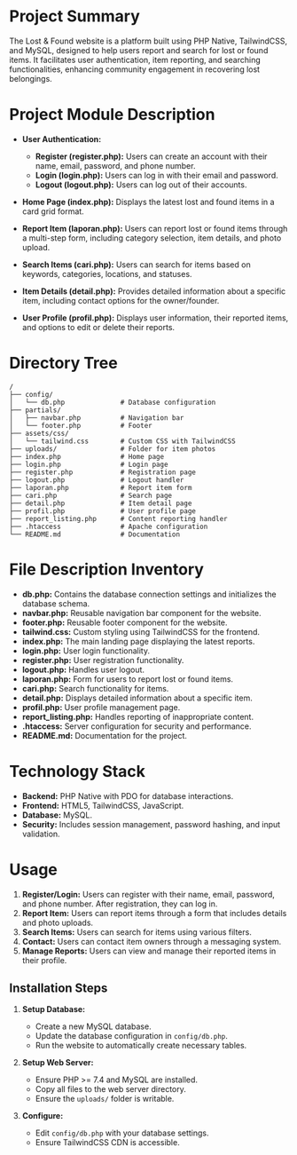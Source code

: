 # Project Summary
The Lost & Found website is a platform built using PHP Native, TailwindCSS, and MySQL, designed to help users report and search for lost or found items. It facilitates user authentication, item reporting, and searching functionalities, enhancing community engagement in recovering lost belongings.

# Project Module Description
- **User Authentication:** 
  - **Register (register.php):** Users can create an account with their name, email, password, and phone number.
  - **Login (login.php):** Users can log in with their email and password.
  - **Logout (logout.php):** Users can log out of their accounts.

- **Home Page (index.php):** Displays the latest lost and found items in a card grid format.

- **Report Item (laporan.php):** Users can report lost or found items through a multi-step form, including category selection, item details, and photo upload.

- **Search Items (cari.php):** Users can search for items based on keywords, categories, locations, and statuses.

- **Item Details (detail.php):** Provides detailed information about a specific item, including contact options for the owner/founder.

- **User Profile (profil.php):** Displays user information, their reported items, and options to edit or delete their reports.

# Directory Tree
```
/
├── config/
│   └── db.php              # Database configuration
├── partials/
│   ├── navbar.php          # Navigation bar
│   └── footer.php          # Footer
├── assets/css/
│   └── tailwind.css        # Custom CSS with TailwindCSS
├── uploads/                # Folder for item photos
├── index.php               # Home page
├── login.php               # Login page
├── register.php            # Registration page
├── logout.php              # Logout handler
├── laporan.php             # Report item form
├── cari.php                # Search page
├── detail.php              # Item detail page
├── profil.php              # User profile page
├── report_listing.php      # Content reporting handler
├── .htaccess               # Apache configuration
└── README.md               # Documentation
```

# File Description Inventory
- **db.php:** Contains the database connection settings and initializes the database schema.
- **navbar.php:** Reusable navigation bar component for the website.
- **footer.php:** Reusable footer component for the website.
- **tailwind.css:** Custom styling using TailwindCSS for the frontend.
- **index.php:** The main landing page displaying the latest reports.
- **login.php:** User login functionality.
- **register.php:** User registration functionality.
- **logout.php:** Handles user logout.
- **laporan.php:** Form for users to report lost or found items.
- **cari.php:** Search functionality for items.
- **detail.php:** Displays detailed information about a specific item.
- **profil.php:** User profile management page.
- **report_listing.php:** Handles reporting of inappropriate content.
- **.htaccess:** Server configuration for security and performance.
- **README.md:** Documentation for the project.

# Technology Stack
- **Backend:** PHP Native with PDO for database interactions.
- **Frontend:** HTML5, TailwindCSS, JavaScript.
- **Database:** MySQL.
- **Security:** Includes session management, password hashing, and input validation.

# Usage
1. **Register/Login:** Users can register with their name, email, password, and phone number. After registration, they can log in.
2. **Report Item:** Users can report items through a form that includes details and photo uploads.
3. **Search Items:** Users can search for items using various filters.
4. **Contact:** Users can contact item owners through a messaging system.
5. **Manage Reports:** Users can view and manage their reported items in their profile.

## Installation Steps
1. **Setup Database:**
   - Create a new MySQL database.
   - Update the database configuration in `config/db.php`.
   - Run the website to automatically create necessary tables.

2. **Setup Web Server:**
   - Ensure PHP >= 7.4 and MySQL are installed.
   - Copy all files to the web server directory.
   - Ensure the `uploads/` folder is writable.

3. **Configure:**
   - Edit `config/db.php` with your database settings.
   - Ensure TailwindCSS CDN is accessible.
